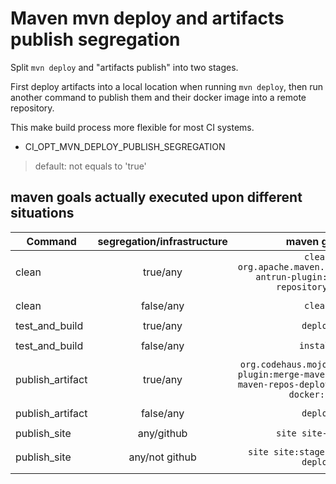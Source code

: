 
# Maven mvn deploy and artifacts publish segregation

Split `mvn deploy` and "artifacts publish" into two stages.

First deploy artifacts into a local location when running `mvn deploy`, 
then run another command to publish them and their docker image into a remote repository.

This make build process more flexible for most CI systems.


- CI_OPT_MVN_DEPLOY_PUBLISH_SEGREGATION
> default: not equals to 'true'


## maven goals actually executed upon different situations

| Command           | segregation/infrastructure | maven goals                                                                                                |
|-------------------|:--------------------------:|:----------------------------------------------------------------------------------------------------------:|
| clean             | true/any                   | `clean org.apache.maven.plugins:maven-antrun-plugin:run@wagon-repository-clean`                     |
|                   |                            |                                                                                                            |
| clean             | false/any                  | `clean`                                                                                                    |
|                   |                            |                                                                                                            |
| test_and_build    | true/any                   | `deploy`                                                                                                   |
|                   |                            |                                                                                                            |
| test_and_build    | false/any                  | `install`                                                                                                  |
|                   |                            |                                                                                                            |
| publish_artifact  | true/any                   | `org.codehaus.mojo:wagon-maven-plugin:merge-maven-repos@merge-maven-repos-deploy docker:build docker:push` |
|                   |                            |                                                                                                            |
| publish_artifact  | false/any                  | `deploy`                                                                                                   |
|                   |                            |                                                                                                            |
| publish_site      | any/github                 | `site site-deploy`                                                                                         |
|                   |                            |                                                                                                            |
| publish_site      | any/not github             | `site site:stage site:stage-deploy`                                                                        |
|                   |                            |                                                                                                            |
